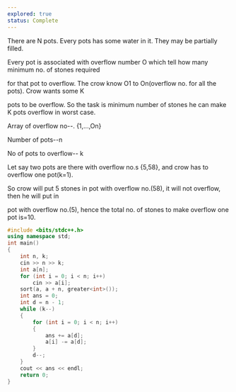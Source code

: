 ```yaml
---
explored: true
status: Complete
---
```


There are N pots. Every pots has some water in it. They may be partially filled.

Every pot is associated with overflow number O which tell how many minimum no. of stones required

for that pot to overflow. The crow know O1 to On(overflow no. for all the pots). Crow wants some K

pots to be overflow. So the task is minimum number of stones he can make K pots overflow in worst case.

  

Array of overflow no--. {1,...,On}

Number of pots--n

No of pots to overflow-- k

  

Let say two pots are there with overflow no.s {5,58}, and crow has to overflow one pot(k=1).

So crow will put 5 stones in pot with overflow no.(58), it will not overflow, then he will put in

pot with overflow no.(5), hence the total no. of stones to make overflow one pot is=10.


```cpp
#include <bits/stdc++.h>
using namespace std;
int main()
{
    int n, k;
    cin >> n >> k;
    int a[n];
    for (int i = 0; i < n; i++)
        cin >> a[i];
    sort(a, a + n, greater<int>());
    int ans = 0;
    int d = n - 1;
    while (k--)
    {
        for (int i = 0; i < n; i++)
        {
            ans += a[d];
            a[i] -= a[d];
        }
        d--;
    }
    cout << ans << endl;
    return 0;
}
```

